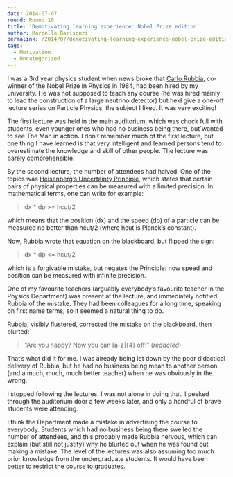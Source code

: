 ```yaml
---
date: 2014-07-07
round: Round 10
title: 'Demotivating learning experience: Nobel Prize edition'
author: Marcello Barisonzi
permalink: /2014/07/demotivating-learning-experience-nobel-prize-edition/
tags:
  - Motivation
  - Uncategorized
---
```

I was a 3rd year physics student when news broke that <a href="http://en.wikipedia.org/wiki/Carlo_Rubbia" target="_blank">Carlo Rubbia</a>, co-winner of the Nobel Prize in Physics in 1984, had been hired by my university. He was not supposed to teach any course (he was hired mainly to lead the construction of a large neutrino detector) but he&#8217;d give a one-off lecture series on Particle Physics, the subject I liked. It was very exciting!

The first lecture was held in the main auditorium, which was chock full with students, even younger ones who had no business being there, but´wanted to see The Man in action. I don&#8217;t remember much of the first lecture, but one thing I have learned is that very intelligent and learned persons tend to overestimate the knowledge and skill of other people. The lecture was barely comprehensible.

By the second lecture, the number of attendees had halved. One of the topics was <a href="http://en.wikipedia.org/wiki/Uncertainty_principle" target="_blank">Heisenberg&#8217;s Uncertainty Principle</a>, which states that certain pairs of physical properties can be measured with a limited precision. In mathematical terms, one can write for example:

> dx * dp >= hcut/2

which means that the position (dx) and the speed (dp) of a particle can be measured no better than hcut/2 (where hcut is Planck&#8217;s constant).

Now, Rubbia wrote that equation on the blackboard, but flipped the sign:

> dx * dp <= hcut/2

which is a forgivable mistake, but negates the Principle: now speed and position can be measured with infinite precision.

One of my favourite teachers (arguably everybody&#8217;s favourite teacher in the Physics Department) was present at the lecture, and immediately notified Rubbia of the mistake. They had been colleagues for a long time, speaking on first name terms, so it seemed a natural thing to do.

Rubbia, visibly flustered, corrected the mistake on the blackboard, then blurted:

> &#8220;Are you happy? Now you can [a-z]{4} off!&#8221; (*redacted*)

That&#8217;s what did it for me. I was already being let down by the poor didactical delivery of Rubbia, but he had no business being mean to another person (and a much, much, much better teacher) when he was obviously in the wrong.

I stopped following the lectures. I was not alone in doing that. I peeked through the auditorium door a few weeks later, and only a handful of brave students were attending.

I think the Department made a mistake in advertising the course to everybody. Students which had no business being there swelled the number of attendees, and this probably made Rubbia nervous, which can explain (but still not justify) why he blurted out when he was found out making a mistake. The level of the lectures was also assuming too much prior knowledge from the undergraduate students. It would have been better to restrict the course to graduates.

&nbsp;

&nbsp;

&nbsp;

&nbsp;

&nbsp;

&nbsp;

&nbsp;

&nbsp;

&nbsp;

&nbsp;

&nbsp;

&nbsp;
